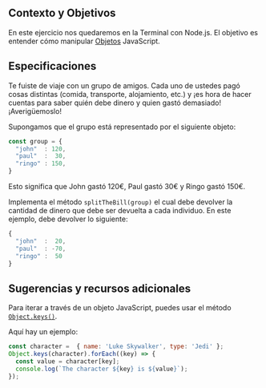 ## Contexto y Objetivos

En este ejercicio nos quedaremos en la Terminal con Node.js. El objetivo es entender cómo manipular [Objetos](https://developer.mozilla.org/en-US/docs/Web/JavaScript/Reference/Global_Objects/Object) JavaScript.

## Especificaciones

Te fuiste de viaje con un grupo de amigos. Cada uno de ustedes pagó cosas distintas (comida, transporte, alojamiento, etc.) y ¡es hora de hacer cuentas para saber quién debe dinero y quien gastó demasiado!¡Averigüemoslo!

Supongamos que el grupo está representado por el siguiente objeto:

```js
const group = {
  "john"  : 120,
  "paul"  :  30,
  "ringo" : 150,
}
```

Esto significa que John gastó 120€, Paul gastó 30€ y Ringo gastó 150€.

Implementa el método `splitTheBill(group)` el cual debe devolver la cantidad de dinero que debe ser devuelta a cada individuo. En este ejemplo, debe devolver lo siguiente:

```js
{
  "john"  :  20,
  "paul"  : -70,
  "ringo" :  50
}
```

## Sugerencias y recursos adicionales

Para iterar a través de un objeto JavaScript, puedes usar el método [`Object.keys()`](https://developer.mozilla.org/en-US/docs/Web/JavaScript/Reference/Global_Objects/Object/keys).

Aquí hay un ejemplo:

```js
const character =  { name: 'Luke Skywalker', type: 'Jedi' };
Object.keys(character).forEach((key) => {
  const value = character[key];
  console.log(`The character ${key} is ${value}`);
});
```
